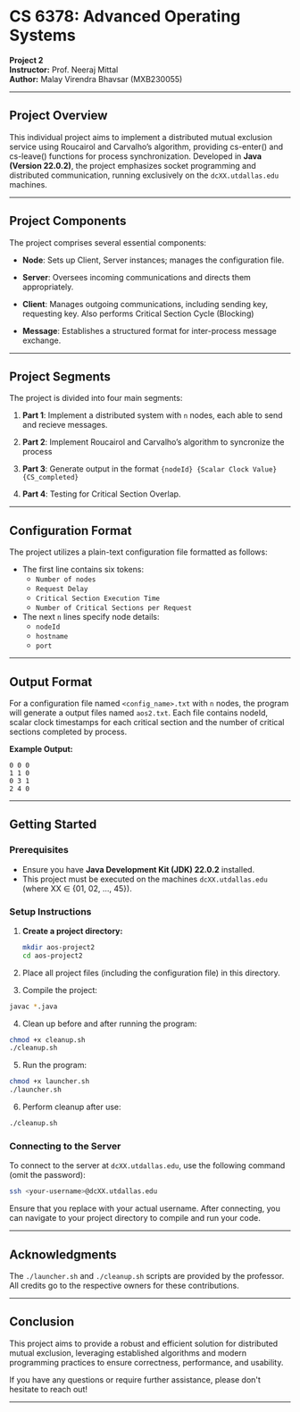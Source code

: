 # CS 6378: Advanced Operating Systems  
**Project 2**  
**Instructor:** Prof. Neeraj Mittal  
**Author:** Malay Virendra Bhavsar (MXB230055)

---

## Project Overview

This individual project aims to implement a distributed mutual exclusion service using Roucairol and Carvalho’s algorithm, providing cs-enter() and cs-leave() functions for process synchronization. Developed in **Java (Version 22.0.2)**, the project emphasizes socket programming and distributed communication, running exclusively on the `dcXX.utdallas.edu` machines.

---

## Project Components

The project comprises several essential components:

- **Node**: Sets up Client, Server instances; manages the configuration file.
  
- **Server**: Oversees incoming communications and directs them appropriately.
  
- **Client**: Manages outgoing communications, including sending key, requesting key. Also performs Critical Section Cycle (Blocking)
  
- **Message**: Establishes a structured format for inter-process message exchange.

---

## Project Segments

The project is divided into four main segments:

1. **Part 1**: Implement a distributed system with `n` nodes, each able to send and recieve messages.

2. **Part 2**: Implement Roucairol and Carvalho’s algorithm to syncronize the process

3. **Part 3**: Generate output in the format `{nodeId} {Scalar Clock Value} {CS_completed}`
   
4. **Part 4**: Testing for Critical Section Overlap.

---

## Configuration Format

The project utilizes a plain-text configuration file formatted as follows:

- The first line contains six tokens: 
    - `Number of nodes`
    - `Request Delay`
    - `Critical Section Execution Time`
    - `Number of Critical Sections per Request`
- The next `n` lines specify node details:
    - `nodeId`
    - `hostname`
    - `port`

---

## Output Format

For a configuration file named `<config_name>.txt` with `n` nodes, the program will generate a output files named `aos2.txt`. Each file contains nodeId, scalar clock timestamps for each critical section and the number of critical sections completed by process.

**Example Output:**
```
0 0 0
1 1 0
0 3 1
2 4 0
```
---

## Getting Started

### Prerequisites

- Ensure you have **Java Development Kit (JDK) 22.0.2** installed.
- This project must be executed on the machines `dcXX.utdallas.edu` (where XX ∈ {01, 02, ..., 45}).

### Setup Instructions

1. **Create a project directory:**
   ```bash
   mkdir aos-project2
   cd aos-project2
   ```
   
2. Place all project files (including the configuration file) in this directory.

3. Compile the project:
  ```bash
  javac *.java
  ```

4. Clean up before and after running the program:
  ```bash
  chmod +x cleanup.sh
  ./cleanup.sh
  ```

5. Run the program:
  ```bash
  chmod +x launcher.sh
  ./launcher.sh
  ```

6. Perform cleanup after use:
  ```bash
  ./cleanup.sh
  ```

### Connecting to the Server

To connect to the server at `dcXX.utdallas.edu`, use the following command (omit the password):
```bash
ssh <your-username>@dcXX.utdallas.edu
```
Ensure that you replace <your-username> with your actual username. After connecting, you can navigate to your project directory to compile and run your code.

---

## Acknowledgments

The `./launcher.sh` and `./cleanup.sh` scripts are provided by the professor. All credits go to the respective owners for these contributions.

---

## Conclusion

This project aims to provide a robust and efficient solution for distributed mutual exclusion, leveraging established algorithms and modern programming practices to ensure correctness, performance, and usability.

If you have any questions or require further assistance, please don't hesitate to reach out!

---


